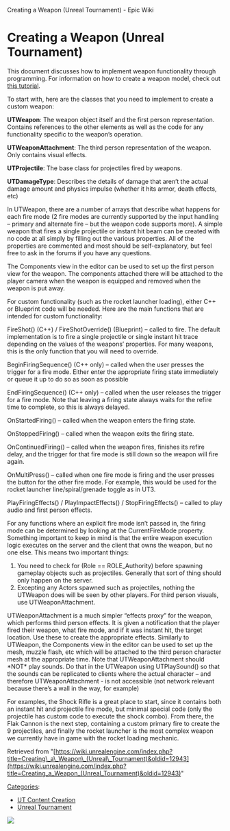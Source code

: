 Creating a Weapon (Unreal Tournament) - Epic Wiki                    

Creating a Weapon (Unreal Tournament)
=====================================

  
This document discusses how to implement weapon functionality through programming. For information on how to create a weapon model, check out [this tutorial](/Weapon_Modeling_Tutorial_Shock_Rifle "Weapon Modeling Tutorial Shock Rifle").

To start with, here are the classes that you need to implement to create a custom weapon:

**UTWeapon**: The weapon object itself and the first person representation. Contains references to the other elements as well as the code for any functionality specific to the weapon’s operation.

**UTWeaponAttachment**: The third person representation of the weapon. Only contains visual effects.

**UTProjectile**: The base class for projectiles fired by weapons.

**UTDamageType**: Describes the details of damage that aren’t the actual damage amount and physics impulse (whether it hits armor, death effects, etc)

  
In UTWeapon, there are a number of arrays that describe what happens for each fire mode (2 fire modes are currently supported by the input handling – primary and alternate fire – but the weapon code supports more). A simple weapon that fires a single projectile or instant hit beam can be created with no code at all simply by filling out the various properties. All of the properties are commented and most should be self-explanatory, but feel free to ask in the forums if you have any questions.

  
The Components view in the editor can be used to set up the first person view for the weapon. The components attached there will be attached to the player camera when the weapon is equipped and removed when the weapon is put away.

  
For custom functionality (such as the rocket launcher loading), either C++ or Blueprint code will be needed. Here are the main functions that are intended for custom functionality:

  
FireShot() (C++) / FireShotOverride() (Blueprint) – called to fire. The default implementation is to fire a single projectile or single instant hit trace depending on the values of the weapons’ properties. For many weapons, this is the only function that you will need to override.

  
BeginFiringSequence() (C++ only) – called when the user presses the trigger for a fire mode. Either enter the appropriate firing state immediately or queue it up to do so as soon as possible

EndFiringSequence() (C++ only) – called when the user releases the trigger for a fire mode. Note that leaving a firing state always waits for the refire time to complete, so this is always delayed.

OnStartedFiring() – called when the weapon enters the firing state.

OnStoppedFiring() – called when the weapon exits the firing state.

OnContinuedFiring() – called when the weapon fires, finishes its refire delay, and the trigger for that fire mode is still down so the weapon will fire again.

OnMultiPress() – called when one fire mode is firing and the user presses the button for the other fire mode. For example, this would be used for the rocket launcher line/spiral/grenade toggle as in UT3.

PlayFiringEffects() / PlayImpactEffects() / StopFiringEffects() – called to play audio and first person effects.

  
For any functions where an explicit fire mode isn’t passed in, the firing mode can be determined by looking at the CurrentFireMode property. Something important to keep in mind is that the entire weapon execution logic executes on the server and the client that owns the weapon, but no one else. This means two important things:

1.  You need to check for (Role == ROLE\_Authority) before spawning gameplay objects such as projectiles. Generally that sort of thing should only happen on the server.
2.  Excepting any Actors spawned such as projectiles, nothing the UTWeapon does will be seen by other players. For third person visuals, use UTWeaponAttachment.

  
UTWeaponAttachment is a much simpler “effects proxy” for the weapon, which performs third person effects. It is given a notification that the player fired their weapon, what fire mode, and if it was instant hit, the target location. Use these to create the appropriate effects. Similarly to UTWeapon, the Components view in the editor can be used to set up the mesh, muzzle flash, etc which will be attached to the third person character mesh at the appropriate time. Note that UTWeaponAttachment should \*NOT\* play sounds. Do that in the UTWeapon using UTPlaySound() so that the sounds can be replicated to clients where the actual character – and therefore UTWeaponAttachment - is not accessible (not network relevant because there’s a wall in the way, for example)

  
For examples, the Shock Rifle is a great place to start, since it contains both an instant hit and projectile fire mode, but minimal special code (only the projectile has custom code to execute the shock combo). From there, the Flak Cannon is the next step, containing a custom primary fire to create the 9 projectiles, and finally the rocket launcher is the most complex weapon we currently have in game with the rocket loading mechanic.

Retrieved from "[https://wiki.unrealengine.com/index.php?title=Creating\_a\_Weapon\_(Unreal\_Tournament)&oldid=12943](https://wiki.unrealengine.com/index.php?title=Creating_a_Weapon_(Unreal_Tournament)&oldid=12943)"

[Categories](/Special:Categories "Special:Categories"):

*   [UT Content Creation](/Category:UT_Content_Creation "Category:UT Content Creation")
*   [Unreal Tournament](/Category:Unreal_Tournament "Category:Unreal Tournament")

  ![](https://tracking.unrealengine.com/track.png)